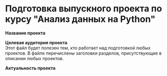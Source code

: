# Подготовка выпускного проекта по курсу "Анализ данных на Python"
**Название проекта**   

**Целевая аудитория проекта**  
Этот файл будет полезен тем, кто работает над подготовкой любых проектов. В 
файле перечислены заголовки разделов, присутствующие в описании любых проектов.

**Актуальность проекта** 

 

